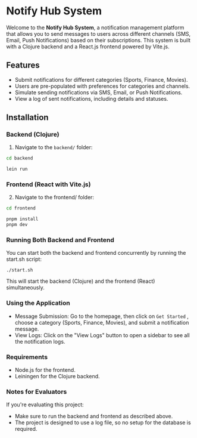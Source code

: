 # Notify Hub System

Welcome to the **Notify Hub System**, a notification management platform that allows you to send messages to users across different channels (SMS, Email, Push Notifications) based on their subscriptions. This system is built with a Clojure backend and a React.js frontend powered by Vite.js.

## Features

- Submit notifications for different categories (Sports, Finance, Movies).
- Users are pre-populated with preferences for categories and channels.
- Simulate sending notifications via SMS, Email, or Push Notifications.
- View a log of sent notifications, including details and statuses.

## Installation

### Backend (Clojure)

1. Navigate to the `backend/` folder:

```bash
cd backend

lein run
```

### Frontend (React with Vite.js)

2. Navigate to the frontend/ folder:

```bash
cd frontend

pnpm install
pnpm dev
```

### Running Both Backend and Frontend

You can start both the backend and frontend concurrently by running the start.sh script:

```
./start.sh
```

This will start the backend (Clojure) and the frontend (React) simultaneously.

### Using the Application

- Message Submission: Go to the homepage, then click on `Get Started` , choose a category (Sports, Finance, Movies), and submit a notification message.
- View Logs: Click on the "View Logs" button to open a sidebar to see all the notification logs.

### Requirements

- Node.js for the frontend.
- Leiningen for the Clojure backend.

### Notes for Evaluators

If you're evaluating this project:

- Make sure to run the backend and frontend as described above.
- The project is designed to use a log file, so no setup for the database is required.
